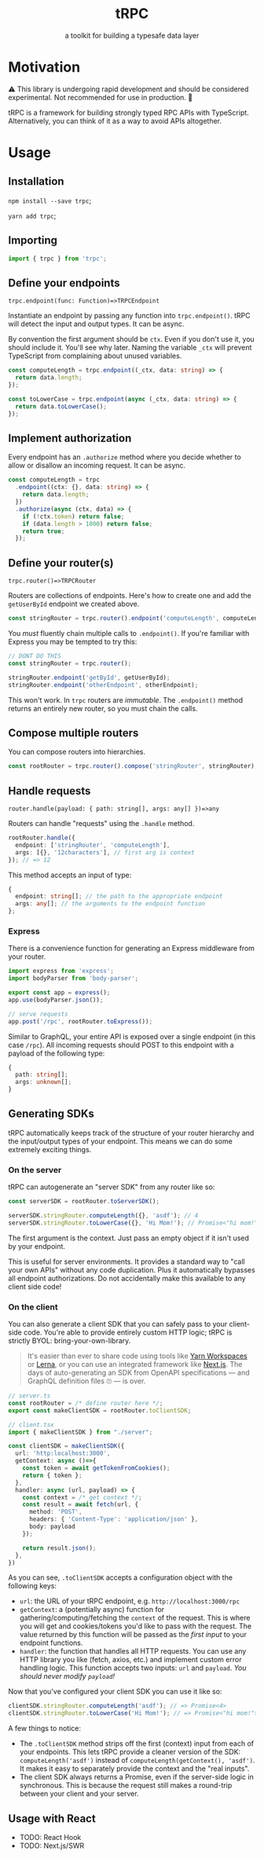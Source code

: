 <div align="center">
  <h1 align="center">tRPC</h1>
  <p>a toolkit for building a typesafe data layer</p>
</div>

# Motivation

⚠️ This library is undergoing rapid development and should be considered experimental. Not recommended for use in production. 🤙

tRPC is a framework for building strongly typed RPC APIs with TypeScript. Alternatively, you can think of it as a way to avoid APIs altogether.

# Usage

## Installation

`npm install --save trpc`;

`yarn add trpc`;

## Importing

```ts
import { trpc } from 'trpc';
```

## Define your endpoints

`trpc.endpoint(func: Function)=>TRPCEndpoint`

Instantiate an endpoint by passing any function into `trpc.endpoint()`. tRPC will detect the input and output types. It can be async.

By convention the first argument should be `ctx`. Even if you don't use it, you should include it. You'll see why later. Naming the variable `_ctx` will prevent TypeScript from complaining about unused variables.

```ts
const computeLength = trpc.endpoint((_ctx, data: string) => {
  return data.length;
});

const toLowerCase = trpc.endpoint(async (_ctx, data: string) => {
  return data.toLowerCase();
});
```

## Implement authorization

Every endpoint has an `.authorize` method where you decide whether to allow or disallow an incoming request. It can be async.

```ts
const computeLength = trpc
  .endpoint((ctx: {}, data: string) => {
    return data.length;
  })
  .authorize(async (ctx, data) => {
    if (!ctx.token) return false;
    if (data.length > 1000) return false;
    return true;
  });
```

## Define your router(s)

`trpc.router()=>TRPCRouter`

Routers are collections of endpoints. Here's how to create one and add the `getUserById` endpoint we created above.

```ts
const stringRouter = trpc.router().endpoint('computeLength', computeLength).endpoint('toLowerCase', toLowerCase);
```

You _must_ fluently chain multiple calls to `.endpoint()`. If you're familiar with Express you may be tempted to try this:

```ts
// DONT DO THIS
const stringRouter = trpc.router();

stringRouter.endpoint('getById', getUserById);
stringRouter.endpoint('otherEndpoint', otherEndpoint);
```

This won't work. In `trpc` routers are _immutable_. The `.endpoint()` method returns an entirely new router, so you must chain the calls.

## Compose multiple routers

You can compose routers into hierarchies.

```ts
const rootRouter = trpc.router().compose('stringRouter', stringRouter);
```

## Handle requests

`router.handle(payload: { path: string[], args: any[] })=>any`

Routers can handle "requests" using the `.handle` method.

```ts
rootRouter.handle({
  endpoint: ['stringRouter', 'computeLength'],
  args: [{}, '12characters'], // first arg is context
}); // => 12
```

This method accepts an input of type:

```ts
{
  endpoint: string[]; // the path to the appropriate endpoint
  args: any[]; // the arguments to the endpoint function
};
```

### Express

There is a convenience function for generating an Express middleware from your router.

```ts
import express from 'express';
import bodyParser from 'body-parser';

export const app = express();
app.use(bodyParser.json());

// serve requests
app.post('/rpc', rootRouter.toExpress());
```

Similar to GraphQL, your entire API is exposed over a single endpoint (in this case `/rpc`). All incoming requests should POST to this endpoint with a payload of the following type:

```ts
{
  path: string[];
  args: unknown[];
}
```

## Generating SDKs

tRPC automatically keeps track of the structure of your router hierarchy and the input/output types of your endpoint. This means we can do some extremely exciting things.

### On the server

tRPC can autogenerate an "server SDK" from any router like so:

```ts
const serverSDK = rootRouter.toServerSDK();

serverSDK.stringRouter.computeLength({}, 'asdf'); // 4
serverSDK.stringRouter.toLowerCase({}, 'Hi Mom!'); // Promise<"hi mom!">
```

The first argument is the context. Just pass an empty object if it isn't used by your endpoint.

This is useful for server environments. It provides a standard way to "call your own APIs" without any code duplication. Plus it automatically bypasses all endpoint authorizations. Do not accidentally make this available to any client side code!

### On the client

You can also generate a client SDK that you can safely pass to your client-side code. You're able to provide entirely custom HTTP logic; tRPC is strictly BYOL: bring-your-own-library.

> It's easier than ever to share code using tools like [Yarn Workspaces](https://classic.yarnpkg.com/en/docs/workspaces/) or [Lerna](https://github.com/lerna/lerna), or you can use an integrated framework like [Next.js](https://nextjs.org/). The days of auto-generating an SDK from OpenAPI specifications — and GraphQL definition files 🙄 — is over.

```ts
// server.ts
const rootRouter = /* define router here */;
export const makeClientSDK = rootRouter.toClientSDK;

// client.tsx
import { makeClientSDK } from "./server";

const clientSDK = makeClientSDK({
  url: 'http:localhost:3000',
  getContext: async ()=>{
    const token = await getTokenFromCookies();
    return { token };
  },
  handler: async (url, payload) => {
    const context = /* get context */;
    const result = await fetch(url, {
      method: 'POST',
      headers: { 'Content-Type': 'application/json' },
      body: payload
    });

    return result.json();
  },
})
```

As you can see, `.toClientSDK` accepts a configuration object with the following keys:

- `url`: the URL of your tRPC endpoint, e.g. `http://localhost:3000/rpc`
- `getContext`: a (potentially async) function for gathering/computing/fetching the `context` of the request. This is where you will get and cookies/tokens you'd like to pass with the request. The value returned by this function will be passed as the _first input_ to your endpoint functions.
- `handler`: the function that handles all HTTP requests. You can use any HTTP library you like (fetch, axios, etc.) and implement custom error handling logic. This function accepts two inputs: `url` and `payload`. _You should never modify `payload`!_

Now that you've configured your client SDK you can use it like so:

```ts
clientSDK.stringRouter.computeLength('asdf'); // => Promise<4>
clientSDK.stringRouter.toLowerCase('Hi Mom!'); // => Promise<"hi mom!">
```

A few things to notice:

- The `.toClientSDK` method strips off the first (context) input from each of your endpoints. This lets tRPC provide a cleaner version of the SDK: `computeLength('asdf')` instead of `computeLength(getContext(), 'asdf')`. It makes it easy to separately provide the context and the "real inputs".
- The client SDK always returns a Promise, even if the server-side logic in synchronous. This is because the request still makes a round-trip between your client and your server.

## Usage with React

- TODO: React Hook
- TODO: Next.js/SWR
